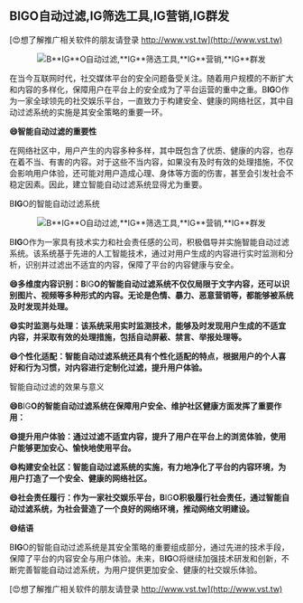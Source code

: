 ## **B**IG**O自动过滤,**IG**筛选工具,**IG**营销,**IG**群发**

[😍想了解推广相关软件的朋友请登录 http://www.vst.tw](http://www.vst.tw)

 <center><img src="https://vst.tw/MP4/tuiguang/png/8.png" alt="B**IG**O自动过滤,**IG**筛选工具,**IG**营销,**IG**群发"></center>

在当今互联网时代，社交媒体平台的安全问题备受关注。随着用户规模的不断扩大和内容的多样化，保障用户在平台上的安全成为了平台运营的重中之重。B**IG**O作为一家全球领先的社交娱乐平台，一直致力于构建安全、健康的网络社区，其中自动过滤系统的实施是其安全策略的重要一环。

**😄智能自动过滤的重要性**

在网络社区中，用户产生的内容多种多样，其中既包含了优质、健康的内容，也存在着不当、有害的内容。对于这些不当内容，如果没有及时有效的处理措施，不仅会影响用户体验，还可能对用户造成心理、身体等方面的伤害，甚至会引发社会不稳定因素。因此，建立智能自动过滤系统显得尤为重要。

B**IG**O的智能自动过滤系统

 <center><img src="https://vst.tw/MP4/tuiguang/png/0.png" alt="B**IG**O自动过滤,**IG**筛选工具,**IG**营销,**IG**群发"></center>

B**IG**O作为一家具有技术实力和社会责任感的公司，积极倡导并实施智能自动过滤系统。该系统基于先进的人工智能技术，通过对用户生成的内容进行实时监测和分析，识别并过滤出不适宜的内容，保障了平台的内容健康与安全。

**😄多维度内容识别：B**IG**O的智能自动过滤系统不仅仅局限于文字内容，还可以识别图片、视频等多种形式的内容。无论是色情、暴力、恶意营销等，都能够被系统及时发现并处理。**

**😄实时监测与处理：该系统采用实时监测技术，能够及时发现用户生成的不适宜内容，并采取有效的处理措施，包括自动屏蔽、禁言、举报处理等。**

**😄个性化适配：智能自动过滤系统还具有个性化适配的特点，根据用户的个人喜好和行为习惯，对内容进行定制化过滤，提升用户体验。**

智能自动过滤的效果与意义

**😄B**IG**O的智能自动过滤系统在保障用户安全、维护社区健康方面发挥了重要作用：**

**😄提升用户体验：通过过滤不适宜内容，提升了用户在平台上的浏览体验，使用户能够更加安心、愉快地使用平台。**

**😄构建安全社区：智能自动过滤系统的实施，有力地净化了平台的内容环境，为用户打造了一个安全、健康的网络社区。**

**😄社会责任履行：作为一家社交娱乐平台，B**IG**O积极履行社会责任，通过智能自动过滤系统，为社会营造了一个良好的网络环境，推动网络文明建设。**

**😄结语**

B**IG**O的智能自动过滤系统是其安全策略的重要组成部分，通过先进的技术手段，保障了平台的内容安全与用户体验。未来，B**IG**O将继续加强技术研发和创新，不断完善智能自动过滤系统，为用户提供更加安全、健康的社交娱乐体验。

[😍想了解推广相关软件的朋友请登录 http://www.vst.tw](http://www.vst.tw)



